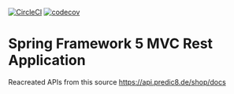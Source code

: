 [![CircleCI](https://circleci.com/gh/OlegPod/spring5-mvc-rest.svg?style=svg)](https://circleci.com/gh/OlegPod/spring5-mvc-rest)
[![codecov](https://codecov.io/gh/OlegPod/spring5-mvc-rest/branch/master/graph/badge.svg)](https://codecov.io/gh/OlegPod/spring5-mvc-rest)
# Spring Framework 5 MVC Rest Application
Reacreated APIs from this source https://api.predic8.de/shop/docs
